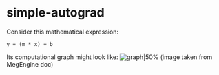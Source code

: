 # simple-autograd

Consider this mathematical expression:
```
y = (m * x) + b
```

Its computational graph might look like:
![graph|50%](https://megengine.org.cn/doc/_images/computer_graph.png)
(image taken from MegEngine doc)